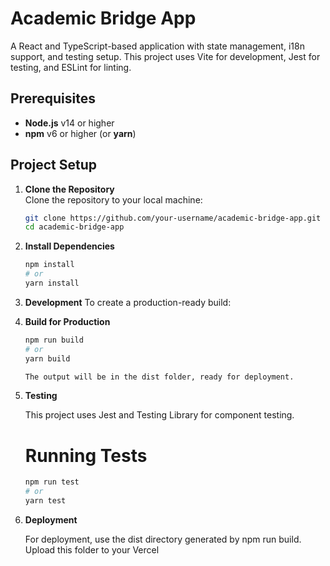 # Academic Bridge App

A React and TypeScript-based application with state management, i18n support, and testing setup. This project uses Vite for development, Jest for testing, and ESLint for linting.

## Prerequisites

- **Node.js** v14 or higher
- **npm** v6 or higher (or **yarn**)

## Project Setup

1. **Clone the Repository**  
   Clone the repository to your local machine:
   ```bash
   git clone https://github.com/your-username/academic-bridge-app.git
   cd academic-bridge-app

2. **Install Dependencies**
    ```bash
    npm install
    # or
    yarn install

3. **Development**
    To create a production-ready build:

4. **Build for Production**
    ```bash
    npm run build
    # or
    yarn build

    The output will be in the dist folder, ready for deployment.

5. **Testing** 

    This project uses Jest and Testing Library for component testing.

    # Running Tests
    ```bash
    npm run test
    # or
    yarn test

6. **Deployment**

    For deployment, use the dist directory generated by npm run build. Upload this folder to your Vercel
